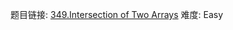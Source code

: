 题目链接: [349.Intersection of Two Arrays][1]
难度: Easy

[1]: https://leetcode.com/problems/intersection-of-two-arrays
